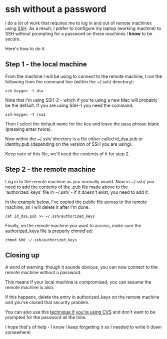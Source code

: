 # ssh without a password

I do a lot of work that requires me to log in and out of remote machines using <abbr title="Secure Shell">SSH</abbr>.  As a result, I prefer to configure my laptop (working machine) to SSH without prompting for a password on those machines I **know** to be secure.

Here's how to do it.


<!--more-->

## Step 1 - the local machine

From the machine I will be using to connect to the remote machine, I run the following from the command line (within the ~/.ssh/ directory):

`ssh-keygen -t dsa`

Note that I'm using SSH-2 - which if you're using a new Mac will probably be the default.  If you are using SSH-1 you need the command:

`ssh-keygen -t rsa1`

Then I select the default name for the key and leave the pass phrase blank (pressing enter twice).

Now within the ~/.ssh/ directory is a file either called id\_dsa.pub or identity.pub (depending on the version of SSH you are using).

Keep note of this file, we'll need the contents of it for step 2.

## Step 2 - the remote machine

Log in to the remote machine as you normally would.  Now in ~/.ssh/ you need to add the contents of the .pub file made above to the 'authorized_keys' file in ~/.ssh/ - if it doesn't exist, you need to add it:

In the example below, I've copied the public file across to the remote machine, an I will delete it after I'm done.

`cat id_dsa.pub >> ~/.ssh/authorized_keys`

Finally, on the remote machine you want to access, make sure the authorized_keys file is properly chmod'ed:

`chmod 600 ~/.ssh/authorized_keys`

## Closing up

A word of warning: though it sounds obvious, you can now connect to the remote machine without a password.  

This means if your local machine is compromised, you can assume the remote machine is also.

If this happens, delete the entry in authorized_keys on the remote machine and you've closed that security problem.

You can also use this [technique if you're using CVS](http://developer.apple.com/internet/opensource/cvsoverview.html) and don't want to be prompted for the password all the time.  

I hope that's of help - I know I keep forgetting it so I needed to write it down somewhere!